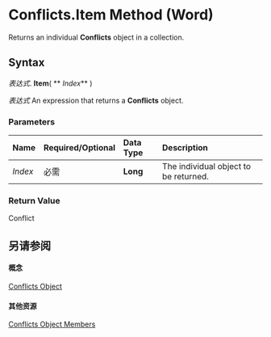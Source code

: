 
# Conflicts.Item Method (Word)

Returns an individual  **Conflicts** object in a collection.


## Syntax

 _表达式_. **Item**( ** _Index_** )

 _表达式_ An expression that returns a **Conflicts** object.


### Parameters



|**Name**|**Required/Optional**|**Data Type**|**Description**|
|:-----|:-----|:-----|:-----|
| _Index_|必需|**Long**|The individual object to be returned.|

### Return Value

Conflict


## 另请参阅


#### 概念


[Conflicts Object](476e8f6d-c93e-b372-2fa7-1c9a4a84a182.md)
#### 其他资源


[Conflicts Object Members](http://msdn.microsoft.com/library/395fd60d-6772-9e2a-83b8-562b3c6c6342%28Office.15%29.aspx)